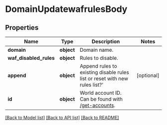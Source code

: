# DomainUpdatewafrulesBody

## Properties
Name | Type | Description | Notes
------------ | ------------- | ------------- | -------------
**domain** | **object** | Domain name. | 
**waf_disabled_rules** | **object** | Rules to disable. | 
**append** | **object** | Append rules to existing disable rules list or reset with new rules list?&#x27; | [optional] 
**id** | **object** | World account ID. Can be found with [/get-accounts](#operation/getAccounts). | 

[[Back to Model list]](../README.md#documentation-for-models) [[Back to API list]](../README.md#documentation-for-api-endpoints) [[Back to README]](../README.md)

